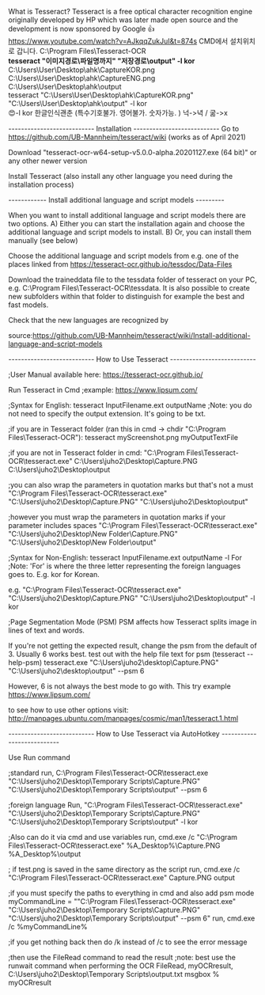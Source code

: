 What is Tesseract?
Tesseract is a free optical character recognition engine originally developed by HP which was later made open source and the development is now sponsored by Google
👍
<https://www.youtube.com/watch?v=AJkqqZukJuI&t=874s>
CMD에서 설치위치로 갑니다. C:\Program Files\Tesseract-OCR <br>
**tesseract "이미지경로\파일명까지" "저장경로\output" -l kor** <br>
C:\Users\User\Desktop\ahk\CaptureKOR.png <br>
C:\Users\User\Desktop\ahk\CaptureENG.png <br>
C:\Users\User\Desktop\ahk\output <br>
tesseract "C:\Users\User\Desktop\ahk\CaptureKOR.png" "C:\Users\User\Desktop\ahk\output" -l kor <br>
😍-l kor 한글인식괜춘 (특수기호불가. 영어불가. 숫자가능. )
넉->녁 / 굶->x

--------------------------- Installation ---------------------------
Go to <https://github.com/UB-Mannheim/tesseract/wiki> (works as of April 2021)

Download "tesseract-ocr-w64-setup-v5.0.0-alpha.20201127.exe (64 bit)" or any other newer version

Install Tesseract (also install any other language you need during the installation process)

------------ Install additional language and script models ---------

When you want to install additional language and script models there are two options.
A) Either you can start the installation again and choose the additional language and script models to install.
B) Or, you can install them manually (see below)

Choose the additional language and script models from e.g. one of the places linked from <https://tesseract-ocr.github.io/tessdoc/Data-Files>

Download the traineddata file to the tessdata folder of tesseract on your PC, e.g. C:\Program Files\Tesseract-OCR\tessdata. It is also possible to create new subfolders within that folder to distinguish for example the best and fast models.

Check that the new languages are recognized by

source:<https://github.com/UB-Mannheim/tesseract/wiki/Install-additional-language-and-script-models>


--------------------------- How to Use Tesseract ---------------------------

;User Manual available here: <https://tesseract-ocr.github.io/>

Run Tesseract in Cmd
;example: <https://www.lipsum.com/>

;Syntax for English:
tesseract InputFilename.ext outputName
;Note: you do not need to specify the output extension. It's going to be txt.

;if you are in Tesseract folder (ran this in cmd -> chdir "C:\Program Files\Tesseract-OCR\"):
tesseract myScreenshot.png myOutputTextFile

;if you are not in Tesseract folder in cmd:
"C:\Program Files\Tesseract-OCR\tesseract.exe" C:\Users\juho2\Desktop\Capture.PNG C:\Users\juho2\Desktop\output

;you can also wrap the parameters in quotation marks but that's not a must
"C:\Program Files\Tesseract-OCR\tesseract.exe" "C:\Users\juho2\Desktop\Capture.PNG" "C:\Users\juho2\Desktop\output"

;however you must wrap the parameters in quotation marks if your parameter includes spaces
"C:\Program Files\Tesseract-OCR\tesseract.exe" "C:\Users\juho2\Desktop\New Folder\Capture.PNG" "C:\Users\juho2\Desktop\New Folder\output"

;Syntax for Non-English:
tesseract InputFilename.ext outputName -l For
;Note: 'For' is where the three letter representing the foreign languages goes to. E.g. kor for Korean.

e.g.
"C:\Program Files\Tesseract-OCR\tesseract.exe" "C:\Users\juho2\Desktop\Capture.PNG" "C:\Users\juho2\Desktop\output" -l kor


;Page Segmentation Mode (PSM)
PSM affects how Tesseract splits image in lines of text and words.

If you're not getting the expected result, change the psm from the default of 3. Usually 6 works best.
test out with the help file text for psm (tesseract --help-psm)
tesseract.exe "C:\Users\juho2\desktop\Capture.PNG" "C:\Users\juho2\desktop\output" --psm 6

However, 6 is not always the best mode to go with. This try example https://www.lipsum.com/

to see how to use other options visit: http://manpages.ubuntu.com/manpages/cosmic/man1/tesseract.1.html

--------------------------- How to Use Tesseract via AutoHotkey ---------------------------

Use Run command

;standard
run, C:\Program Files\Tesseract-OCR\tesseract.exe "C:\Users\juho2\Desktop\Temporary Scripts\Capture.PNG" "C:\Users\juho2\Desktop\Temporary Scripts\output" --psm 6

;foreign language
Run, "C:\Program Files\Tesseract-OCR\tesseract.exe" "C:\Users\juho2\Desktop\Temporary Scripts\Capture.PNG" "C:\Users\juho2\Desktop\Temporary Scripts\output" -l kor

;Also can do it via cmd and use variables
run, cmd.exe /c "C:\Program Files\Tesseract-OCR\tesseract.exe" %A_Desktop%\Capture.PNG %A_Desktop%\output

; if test.png is saved in the same directory as the script
run, cmd.exe /c "C:\Program Files\Tesseract-OCR\tesseract.exe" Capture.PNG output

;if you must specify the paths to everything in cmd and also add psm mode
myCommandLine = ""C:\Program Files\Tesseract-OCR\tesseract.exe" "C:\Users\juho2\Desktop\Temporary Scripts\Capture.PNG" "C:\Users\juho2\Desktop\Temporary Scripts\output" --psm 6"
run, cmd.exe /c %myCommandLine%

;if you get nothing back then do /k instead of /c to see the error message

;then use the FileRead command to read the result
;note: best use the runwait command when performing the OCR
FileRead, myOCRresult, C:\Users\juho2\Desktop\Temporary Scripts\output.txt
msgbox % myOCRresult